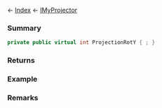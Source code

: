 ← [Index](Api-Index) ← [IMyProjector](Sandbox.ModAPI.Ingame.IMyProjector)

### Summary

```csharp
private public virtual int ProjectionRotY { ; }
```

### Returns

### Example

### Remarks

